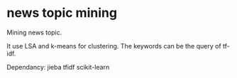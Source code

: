 news topic mining
==============

Mining news topic.

It use LSA and k-means for clustering.
The keywords can be the query of tf-idf.

Dependancy:
jieba
tfidf
scikit-learn
